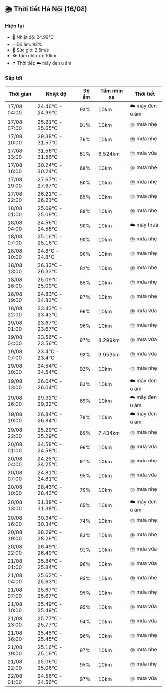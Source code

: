 ## 🌦️ Thời tiết Hà Nội (16/08)

### Hiện tại

- 🌡️ Nhiệt độ: 24.99℃
- 💦 Độ ẩm: 93%
- 💨 Sức gió: 2.5m/s
- 👁️ Tầm nhìn xa: 10km
- ☂️ Thời tiết: ☁️ mây đen u ám

### Sắp tới

| Thời gian | Nhiệt độ | Độ ẩm | Tầm nhìn xa | Thời tiết |
| --- | --- | --- | --- | --- |
| 17/08 04:00 | 24.46℃ - 24.99℃ | 93% | 10km | ☁️ mây đen u ám |
| 17/08 07:00 | 25.21℃ - 25.65℃ | 91% | 10km | ⛈️ mưa nhẹ |
| 17/08 10:00 | 29.38℃ - 31.57℃ | 76% | 10km | ⛈️ mưa nhẹ |
| 17/08 13:00 | 31.56℃ - 31.56℃ | 61% | 6.524km | ⛈️ mưa vừa |
| 17/08 16:00 | 30.24℃ - 30.24℃ | 68% | 10km | ⛈️ mưa nhẹ |
| 17/08 19:00 | 27.67℃ - 27.67℃ | 80% | 10km | ⛈️ mưa nhẹ |
| 17/08 22:00 | 26.21℃ - 26.21℃ | 85% | 10km | ⛈️ mưa nhẹ |
| 18/08 01:00 | 25.09℃ - 25.09℃ | 89% | 10km | ⛈️ mưa nhẹ |
| 18/08 04:00 | 24.56℃ - 24.56℃ | 90% | 10km | ☁️ mây thưa |
| 18/08 07:00 | 25.16℃ - 25.16℃ | 90% | 10km | ⛈️ mưa nhẹ |
| 18/08 10:00 | 24.8℃ - 24.8℃ | 90% | 10km | ⛈️ mưa nhẹ |
| 18/08 13:00 | 26.33℃ - 26.33℃ | 82% | 10km | ⛈️ mưa nhẹ |
| 18/08 16:00 | 25.09℃ - 25.09℃ | 85% | 10km | ⛈️ mưa nhẹ |
| 18/08 19:00 | 24.83℃ - 24.83℃ | 87% | 10km | ⛈️ mưa nhẹ |
| 18/08 22:00 | 23.43℃ - 23.43℃ | 96% | 10km | ⛈️ mưa vừa |
| 19/08 01:00 | 23.67℃ - 23.67℃ | 96% | 10km | ⛈️ mưa nhẹ |
| 19/08 04:00 | 23.56℃ - 23.56℃ | 97% | 8.299km | ⛈️ mưa vừa |
| 19/08 07:00 | 23.4℃ - 23.4℃ | 98% | 9.953km | ⛈️ mưa vừa |
| 19/08 10:00 | 24.54℃ - 24.54℃ | 92% | 10km | ⛈️ mưa nhẹ |
| 19/08 13:00 | 26.04℃ - 26.04℃ | 83% | 10km | ☁️ mây đen u ám |
| 19/08 16:00 | 29.32℃ - 29.32℃ | 69% | 10km | ☁️ mây đen u ám |
| 19/08 19:00 | 26.84℃ - 26.84℃ | 79% | 10km | ☁️ mây đen u ám |
| 19/08 22:00 | 25.29℃ - 25.29℃ | 89% | 7.434km | ⛈️ mưa nhẹ |
| 20/08 01:00 | 24.58℃ - 24.58℃ | 96% | 10km | ⛈️ mưa vừa |
| 20/08 04:00 | 24.25℃ - 24.25℃ | 97% | 10km | ⛈️ mưa nhẹ |
| 20/08 07:00 | 24.81℃ - 24.81℃ | 95% | 10km | ⛈️ mưa vừa |
| 20/08 10:00 | 28.43℃ - 28.43℃ | 79% | 10km | ⛈️ mưa nhẹ |
| 20/08 13:00 | 31.38℃ - 31.38℃ | 65% | 10km | ☁️ mây đen u ám |
| 20/08 16:00 | 30.34℃ - 30.34℃ | 74% | 10km | ⛈️ mưa nhẹ |
| 20/08 19:00 | 28.29℃ - 28.29℃ | 83% | 10km | ⛈️ mưa nhẹ |
| 20/08 22:00 | 26.49℃ - 26.49℃ | 91% | 10km | ⛈️ mưa vừa |
| 21/08 01:00 | 25.84℃ - 25.84℃ | 96% | 10km | ⛈️ mưa vừa |
| 21/08 04:00 | 25.63℃ - 25.63℃ | 95% | 10km | ⛈️ mưa nhẹ |
| 21/08 07:00 | 25.67℃ - 25.67℃ | 95% | 10km | ⛈️ mưa nhẹ |
| 21/08 10:00 | 25.49℃ - 25.49℃ | 95% | 10km | ⛈️ mưa vừa |
| 21/08 13:00 | 25.77℃ - 25.77℃ | 94% | 10km | ⛈️ mưa vừa |
| 21/08 16:00 | 25.45℃ - 25.45℃ | 96% | 10km | ⛈️ mưa nhẹ |
| 21/08 19:00 | 25.16℃ - 25.16℃ | 97% | 10km | ⛈️ mưa nhẹ |
| 21/08 22:00 | 25.06℃ - 25.06℃ | 95% | 10km | ⛈️ mưa nhẹ |
| 22/08 01:00 | 24.56℃ - 24.56℃ | 97% | 10km | ⛈️ mưa vừa |
